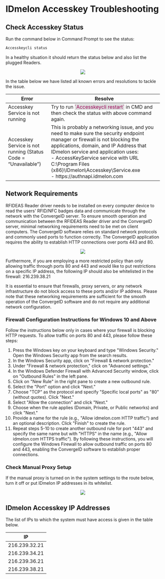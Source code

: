 
# IDmelon Accesskey Troubleshooting

## Check Accesskey Status

Run the command below in Command Prompt to see the status:
```powershell
Accesskeycli status
```
In a healthy situation it should return the status below and also list the plugged Readers.
<div align="center">
    <img src="/images/vendor/Troubleshoot/AccesskeyCliStatus.png" class="doc-img-frame">
</div>

In the table below we have listed all known errors and resolutions to tackle the issue.


<table class="tg">
<thead>
  <tr>
    <th class="tg-0pky">Error</th>
    <th class="tg-0pky">Resolve</th>
  </tr>
</thead>
<tbody>
  <tr>
    <td class="tg-0pky">Accesskey Service is not running</td>
    <td class="tg-0pky">Try to run <span style="color:#905;background-color:#ddd">`Accesskeycli restart`</span> in CMD and then check the status with above command again.</td>
  </tr>
  <tr>
    <td class="tg-0pky">Accesskey Service is not running (Status Code = “Unavailable”)</td>
    <td class="tg-0pky">This is probably a networking issue, and you need to make sure the security endpoint manager or firewall is not blocking the applications, domain, and IP Address that IDmelon service and application uses:</br>
    - AccessKeyService service with URL C:\Program Files (x86)\IDmelon\Accesskey\Service.exe</br>
    - https://authnapi.idmelon.com
    </td>
  </tr>
</tbody>
</table>

## Network Requirements 

RFIDEAS Reader driver needs to be installed on every computer device to read the users' RFID/NFC badges data and communicate through the network with the ConvergeID server. To ensure smooth operation and communication between the RFIDEAS Reader driver and the ConvergeID server, minimal networking requirements need to be met on client computers. The ConvergeID software relies on standard network protocols and commonly used ports to function correctly. The ConvergeID application requires the ability to establish HTTP connections over ports 443 and 80.

<div align="center">
    <img src="/images/vendor/Troubleshoot/AccesskeyCliConverge.png" class="doc-img-frame">
</div>

Furthermore, if you are employing a more restricted policy than only allowing traffic through ports 80 and 443 and would like to put restrictions on a specific IP address, the following IP should also be whitelisted in the firewall: 216.239.38.21 

It is essential to ensure that firewalls, proxy servers, or any network infrastructure do not block access to these ports and/or IP address. Please note that these networking requirements are sufficient for the smooth operation of the ConvergeID software and do not require any additional network configuration.

### Firewall Configuration Instructions for Windows 10 and Above

Follow the instructions below only in cases where your firewall is blocking HTTP requests. To allow traffic on ports 80 and 443, please follow these steps:
1.	Press the Windows key on your keyboard and type "Windows Security." Open the Windows Security app from the search results.
2.	In the Windows Security app, click on "Firewall & network protection."
3.	Under "Firewall & network protection," click on "Advanced settings."
4.	In the Windows Defender Firewall with Advanced Security window, click on "Outbound Rules" in the left pane.
5.	Click on "New Rule" in the right pane to create a new outbound rule.
6.	Select the "Port" option and click "Next."
7.	Choose "TCP" as the protocol and specify "Specific local ports" as "80" (without quotes). Click "Next."
8.	Select "Allow the connection" and click "Next."
9.	Choose when the rule applies (Domain, Private, or Public networks) and click "Next."
10.	Provide a name for the rule (e.g., "Allow idmelon.com HTTP traffic") and an optional description. Click "Finish" to create the rule.
11.	Repeat steps 5-10 to create another outbound rule for port "443" and specify the same name but with "HTTPS" in the name (e.g., "Allow idmelon.com HTTPS traffic").
By following these instructions, you will configure the Windows Firewall to allow outbound traffic on ports 80 and 443, enabling the ConvergeID software to establish proper connections.

### Check Manual Proxy Setup
If the manual proxy is turned on in the system settings to the route below, turn it off or put IDmelon IP addresses in its whitelist.

<div align="center">
    <img src="/images/vendor/Troubleshoot/ProxySetting.png" class="doc-img-frame">
</div>

## IDmelon Accesskey IP Addresses
The list of IPs to which the system must have access is given in the table below.

<table class="tg">
<thead>
  <tr>
    <th class="tg-0pky">IP</th>
  </tr>
</thead>
<tbody>
  <tr>
    <td class="tg-0pky">216.239.32.21</td>
  </tr>
  <tr>
    <td class="tg-0pky">216.239.34.21</td>
  </tr>
  <tr>
    <td class="tg-0pky">216.239.36.21</td>
  </tr>
  <tr>
    <td class="tg-0pky">216.239.38.21</td>
  </tr>
</tbody>
</table>